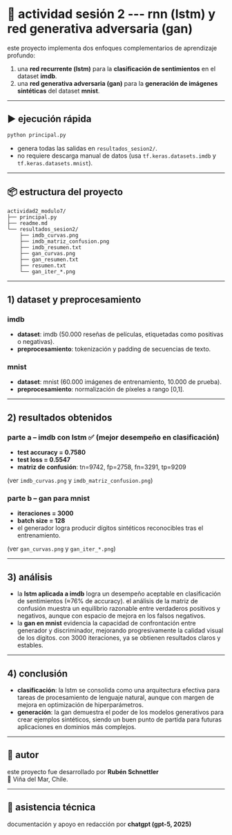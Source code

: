 # 📘 actividad sesión 2 --- rnn (lstm) y red generativa adversaria (gan)

este proyecto implementa dos enfoques complementarios de aprendizaje profundo:  
1. una **red recurrente (lstm)** para la **clasificación de sentimientos** en el dataset **imdb**.  
2. una **red generativa adversaria (gan)** para la **generación de imágenes sintéticas** del dataset **mnist**.

---

## ▶️ ejecución rápida

```bash
python principal.py
```

- genera todas las salidas en `resultados_sesion2/`.  
- no requiere descarga manual de datos (usa `tf.keras.datasets.imdb` y `tf.keras.datasets.mnist`).  

---

## 📦 estructura del proyecto

```
actividad2_modulo7/
├── principal.py
├── readme.md
└── resultados_sesion2/
    ├── imdb_curvas.png
    ├── imdb_matriz_confusion.png
    ├── imdb_resumen.txt
    ├── gan_curvas.png
    ├── gan_resumen.txt
    ├── resumen.txt
    └── gan_iter_*.png
```

---

## 1) dataset y preprocesamiento

### imdb
- **dataset**: imdb (50.000 reseñas de películas, etiquetadas como positivas o negativas).  
- **preprocesamiento**: tokenización y padding de secuencias de texto.  

### mnist
- **dataset**: mnist (60.000 imágenes de entrenamiento, 10.000 de prueba).  
- **preprocesamiento**: normalización de píxeles a rango [0,1].  

---

## 2) resultados obtenidos

### parte a – imdb con lstm ✅ (mejor desempeño en clasificación)

- **test accuracy = 0.7580**  
- **test loss = 0.5547**  
- **matriz de confusión**: tn=9742, fp=2758, fn=3291, tp=9209  

(ver `imdb_curvas.png` y `imdb_matriz_confusion.png`)

### parte b – gan para mnist

- **iteraciones = 3000**  
- **batch size = 128**  
- el generador logra producir dígitos sintéticos reconocibles tras el entrenamiento.  

(ver `gan_curvas.png` y `gan_iter_*.png`)

---

## 3) análisis

- la **lstm aplicada a imdb** logra un desempeño aceptable en clasificación de sentimientos (≈76% de accuracy). el análisis de la matriz de confusión muestra un equilibrio razonable entre verdaderos positivos y negativos, aunque con espacio de mejora en los falsos negativos.  
- la **gan en mnist** evidencia la capacidad de confrontación entre generador y discriminador, mejorando progresivamente la calidad visual de los dígitos. con 3000 iteraciones, ya se obtienen resultados claros y estables.  

---

## 4) conclusión

- **clasificación**: la lstm se consolida como una arquitectura efectiva para tareas de procesamiento de lenguaje natural, aunque con margen de mejora en optimización de hiperparámetros.  
- **generación**: la gan demuestra el poder de los modelos generativos para crear ejemplos sintéticos, siendo un buen punto de partida para futuras aplicaciones en dominios más complejos.  

---

## 👤 autor

este proyecto fue desarrollado por **Rubén Schnettler**  
📍 Viña del Mar, Chile.  

---

## 🤖 asistencia técnica

documentación y apoyo en redacción por **chatgpt (gpt-5, 2025)**
